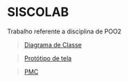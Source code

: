 # SISCOLAB
Trabalho referente a disciplina de POO2


><a href="https://github.com/JuliaMRC/siscolab_poo2/blob/master/arquivos/dc_atualizado.pdf">Diagrama de Classe</a>

><a href="https://drive.google.com/file/d/1f9hN0b8oTWdeiESJZeAwwKLnWt2O9Oik/view?usp=sharing">Protótipo de tela</a>

><a href="https://github.com/JuliaMRC/siscolab_poo2/blob/master/arquivos/pmc_atualizado.pdf">PMC</a>
